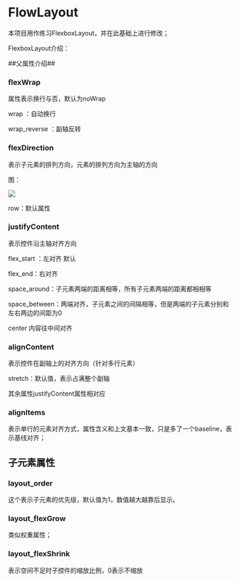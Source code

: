 # FlowLayout

本项目用作练习FlexboxLayout，并在此基础上进行修改；

FlexboxLayout介绍：

##父属性介绍##


### flexWrap ###
属性表示换行与否，默认为noWrap

wrap ：自动换行

wrap_reverse ：副轴反转


### flexDirection       ###
表示子元素的排列方向，元素的排列方向为主轴的方向

图：

![](https://i.imgur.com/c1DOqZx.png)

row：默认属性

### justifyContent  ###

表示控件沿主轴对齐方向

flex_start ：左对齐 默认

flex_end：右对齐

space_around：子元素两端的距离相等，所有子元素两端的距离都相相等

space_between：两端对齐，子元素之间的间隔相等，但是两端的子元素分别和左右两边的间距为0

center 内容往中间对齐

### alignContent  ###

表示控件在副轴上的对齐方向（针对多行元素）

stretch：默认值，表示占满整个副轴

其余属性justifyContent属性相对应

### alignItems  ###

表示单行的元素对齐方式，属性含义和上文基本一致，只是多了一个baseline，表示基线对齐；

## 子元素属性 ##

###  layout_order ###

这个表示子元素的优先级，默认值为1，数值越大越靠后显示。

### layout_flexGrow ###

类似权重属性；

### layout_flexShrink ###

表示空间不足时子控件的缩放比例，0表示不缩放




